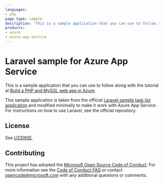 ```yaml
---
languages:
- php
page_type: sample
description: "This is a sample application that you can use to follow along with the Build a PHP and MySQL web app in Azure tutorial."
products:
- azure
- azure-app-service
---
```


# Laravel sample for Azure App Service

This is a sample application that you can use to follow along with the tutorial at 
[Build a PHP and MySQL web app in Azure](https://docs.microsoft.com/azure/app-service/tutorial-php-mysql-app?pivots=platform-linux).

This sample application is taken from the official [Laravel sample task list application](https://github.com/laravel/quickstart-basic) and modified minimally to make it work with Azure App Service. For instructions on how to use Laravel, see the official repository.

## License

See [LICENSE](LICENSE).

## Contributing

This project has adopted the [Microsoft Open Source Code of Conduct](https://opensource.microsoft.com/codeofconduct/). For more information see the [Code of Conduct FAQ](https://opensource.microsoft.com/codeofconduct/faq/) or contact [opencode@microsoft.com](mailto:opencode@microsoft.com) with any additional questions or comments.
  

<!-- Security scan triggered at 2025-09-01 22:29:36 -->

<!-- Security scan triggered at 2025-09-07 01:41:52 -->